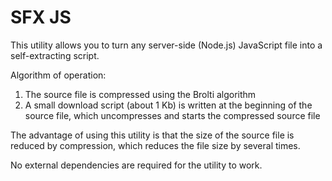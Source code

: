 # SFX JS

This utility allows you to turn any server-side (Node.js) JavaScript file into a self-extracting script.

Algorithm of operation:

1. The source file is compressed using the Brolti algorithm
2. A small download script (about 1 Kb) is written at the beginning of the source file, which uncompresses and starts the compressed source file

The advantage of using this utility is that the size of the source file is reduced by compression, which reduces the file size by several times.

No external dependencies are required for the utility to work.

